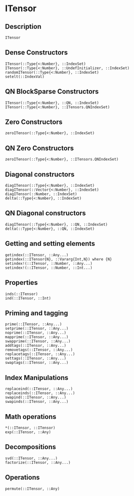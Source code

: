 # ITensor

## Description

```@docs
ITensor
```

## Dense Constructors

```@docs
ITensor(::Type{<:Number}, ::IndexSet)
ITensor(::Type{<:Number}, ::UndefInitializer, ::IndexSet)
randomITensor(::Type{<:Number}, ::IndexSet)
setelt(::IndexVal)
```

## QN BlockSparse Constructors

```@docs
ITensor(::Type{<:Number}, ::QN, ::IndexSet)
ITensor(::Type{<:Number}, ::ITensors.QNIndexSet)
```

## Zero Constructors

```@docs
zeroITensor(::Type{<:Number}, ::IndexSet)
```

## QN Zero Constructors

```@docs
zeroITensor(::Type{<:Number}, ::ITensors.QNIndexSet)
```

## Diagonal constructors

```@docs
diagITensor(::Type{<:Number}, ::IndexSet)
diagITensor(::Vector{<:Number}, ::IndexSet)
diagITensor(::Number, ::IndexSet)
delta(::Type{<:Number}, ::IndexSet)
```

## QN Diagonal constructors

```@docs
diagITensor(::Type{<:Number}, ::QN, ::IndexSet)
delta(::Type{<:Number}, ::QN, ::IndexSet)
```

## Getting and setting elements

```@docs
getindex(::ITensor, ::Any...)
getindex(::ITensor{N}, ::Vararg{Int,N}) where {N}
setindex!(::ITensor, ::Number, ::Any...)
setindex!(::ITensor, ::Number, ::Int...)
```

## Properties

```@docs
inds(::ITensor)
ind(::ITensor, ::Int)
```

## Priming and tagging

```@docs
prime(::ITensor, ::Any...)
setprime(::ITensor, ::Any...)
noprime(::ITensor, ::Any...)
mapprime(::ITensor, ::Any...)
swapprime(::ITensor, ::Any...)
addtags(::ITensor, ::Any...)
removetags(::ITensor, ::Any...)
replacetags(::ITensor, ::Any...)
settags(::ITensor, ::Any...)
swaptags(::ITensor, ::Any...)
```

## Index Manipulations

```@docs
replaceind(::ITensor, ::Any...)
replaceinds(::ITensor, ::Any...)
swapind(::ITensor, ::Any...)
swapinds(::ITensor, ::Any...)
```

## Math operations

```@docs
*(::ITensor, ::ITensor)
exp(::ITensor, ::Any)
```

## Decompositions
```@docs
svd(::ITensor, ::Any...)
factorize(::ITensor, ::Any...)
```

## Operations

```@docs
permute(::ITensor, ::Any)
```

